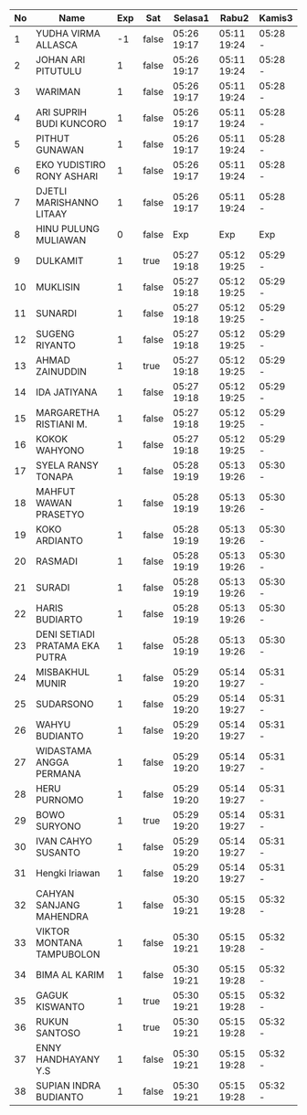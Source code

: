 | No | Name | Exp | Sat | Selasa1 | Rabu2 | Kamis3 |
|-----|-----|-----|-----|-----|-----|-----|
| 1 | YUDHA VIRMA ALLASCA | -1 | false | 05:26 19:17 | 05:11 19:24 | 05:28 - |
| 2 | JOHAN ARI PITUTULU | 1 | false | 05:26 19:17 | 05:11 19:24 | 05:28 - |
| 3 | WARIMAN | 1 | false | 05:26 19:17 | 05:11 19:24 | 05:28 - |
| 4 | ARI SUPRIH BUDI KUNCORO | 1 | false | 05:26 19:17 | 05:11 19:24 | 05:28 - |
| 5 | PITHUT GUNAWAN | 1 | false | 05:26 19:17 | 05:11 19:24 | 05:28 - |
| 6 | EKO YUDISTIRO RONY ASHARI | 1 | false | 05:26 19:17 | 05:11 19:24 | 05:28 - |
| 7 | DJETLI MARISHANNO LITAAY | 1 | false | 05:26 19:17 | 05:11 19:24 | 05:28 - |
| 8 | HINU PULUNG MULIAWAN | 0 | false | Exp | Exp | Exp |
| 9 | DULKAMIT | 1 | true | 05:27 19:18 | 05:12 19:25 | 05:29 - |
| 10 | MUKLISIN | 1 | false | 05:27 19:18 | 05:12 19:25 | 05:29 - |
| 11 | SUNARDI | 1 | false | 05:27 19:18 | 05:12 19:25 | 05:29 - |
| 12 | SUGENG RIYANTO | 1 | false | 05:27 19:18 | 05:12 19:25 | 05:29 - |
| 13 | AHMAD ZAINUDDIN | 1 | true | 05:27 19:18 | 05:12 19:25 | 05:29 - |
| 14 | IDA JATIYANA | 1 | false | 05:27 19:18 | 05:12 19:25 | 05:29 - |
| 15 | MARGARETHA RISTIANI M. | 1 | false | 05:27 19:18 | 05:12 19:25 | 05:29 - |
| 16 | KOKOK WAHYONO | 1 | false | 05:27 19:18 | 05:12 19:25 | 05:29 - |
| 17 | SYELA RANSY TONAPA | 1 | false | 05:28 19:19 | 05:13 19:26 | 05:30 - |
| 18 | MAHFUT WAWAN PRASETYO | 1 | false | 05:28 19:19 | 05:13 19:26 | 05:30 - |
| 19 | KOKO ARDIANTO | 1 | false | 05:28 19:19 | 05:13 19:26 | 05:30 - |
| 20 | RASMADI | 1 | false | 05:28 19:19 | 05:13 19:26 | 05:30 - |
| 21 | SURADI | 1 | false | 05:28 19:19 | 05:13 19:26 | 05:30 - |
| 22 | HARIS BUDIARTO | 1 | false | 05:28 19:19 | 05:13 19:26 | 05:30 - |
| 23 | DENI SETIADI PRATAMA EKA PUTRA | 1 | false | 05:28 19:19 | 05:13 19:26 | 05:30 - |
| 24 | MISBAKHUL MUNIR | 1 | false | 05:29 19:20 | 05:14 19:27 | 05:31 - |
| 25 | SUDARSONO | 1 | false | 05:29 19:20 | 05:14 19:27 | 05:31 - |
| 26 | WAHYU BUDIANTO | 1 | false | 05:29 19:20 | 05:14 19:27 | 05:31 - |
| 27 | WIDASTAMA ANGGA PERMANA | 1 | false | 05:29 19:20 | 05:14 19:27 | 05:31 - |
| 28 | HERU PURNOMO | 1 | false | 05:29 19:20 | 05:14 19:27 | 05:31 - |
| 29 | BOWO SURYONO | 1 | true | 05:29 19:20 | 05:14 19:27 | 05:31 - |
| 30 | IVAN CAHYO SUSANTO | 1 | false | 05:29 19:20 | 05:14 19:27 | 05:31 - |
| 31 | Hengki Iriawan | 1 | false | 05:29 19:20 | 05:14 19:27 | 05:31 - |
| 32 | CAHYAN SANJANG MAHENDRA | 1 | false | 05:30 19:21 | 05:15 19:28 | 05:32 - |
| 33 | VIKTOR MONTANA TAMPUBOLON | 1 | false | 05:30 19:21 | 05:15 19:28 | 05:32 - |
| 34 | BIMA AL KARIM | 1 | false | 05:30 19:21 | 05:15 19:28 | 05:32 - |
| 35 | GAGUK KISWANTO | 1 | true | 05:30 19:21 | 05:15 19:28 | 05:32 - |
| 36 | RUKUN SANTOSO | 1 | true | 05:30 19:21 | 05:15 19:28 | 05:32 - |
| 37 | ENNY HANDHAYANY Y.S | 1 | false | 05:30 19:21 | 05:15 19:28 | 05:32 - |
| 38 | SUPIAN INDRA BUDIANTO | 1 | false | 05:30 19:21 | 05:15 19:28 | 05:32 - |
